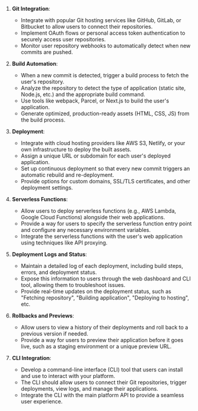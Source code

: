 1. **Git Integration**:

   - Integrate with popular Git hosting services like GitHub, GitLab, or Bitbucket to allow users to connect their repositories.
   - Implement OAuth flows or personal access token authentication to securely access user repositories.
   - Monitor user repository webhooks to automatically detect when new commits are pushed.

2. **Build Automation**:

   - When a new commit is detected, trigger a build process to fetch the user's repository.
   - Analyze the repository to detect the type of application (static site, Node.js, etc.) and the appropriate build command.
   - Use tools like webpack, Parcel, or Next.js to build the user's application.
   - Generate optimized, production-ready assets (HTML, CSS, JS) from the build process.

3. **Deployment**:

   - Integrate with cloud hosting providers like AWS S3, Netlify, or your own infrastructure to deploy the built assets.
   - Assign a unique URL or subdomain for each user's deployed application.
   - Set up continuous deployment so that every new commit triggers an automatic rebuild and re-deployment.
   - Provide options for custom domains, SSL/TLS certificates, and other deployment settings.

4. **Serverless Functions**:

   - Allow users to deploy serverless functions (e.g., AWS Lambda, Google Cloud Functions) alongside their web applications.
   - Provide a way for users to specify the serverless function entry point and configure any necessary environment variables.
   - Integrate the serverless functions with the user's web application using techniques like API proxying.

5. **Deployment Logs and Status**:

   - Maintain a detailed log of each deployment, including build steps, errors, and deployment status.
   - Expose this information to users through the web dashboard and CLI tool, allowing them to troubleshoot issues.
   - Provide real-time updates on the deployment status, such as "Fetching repository", "Building application", "Deploying to hosting", etc.

6. **Rollbacks and Previews**:

   - Allow users to view a history of their deployments and roll back to a previous version if needed.
   - Provide a way for users to preview their application before it goes live, such as a staging environment or a unique preview URL.

7. **CLI Integration**:
   - Develop a command-line interface (CLI) tool that users can install and use to interact with your platform.
   - The CLI should allow users to connect their Git repositories, trigger deployments, view logs, and manage their applications.
   - Integrate the CLI with the main platform API to provide a seamless user experience.
